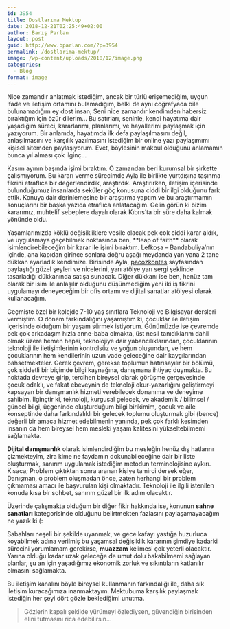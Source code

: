 ```yaml
---
id: 3954
title: Dostlarıma Mektup
date: 2018-12-21T02:25:49+02:00
author: Barış Parlan
layout: post
guid: http://www.bparlan.com/?p=3954
permalink: /dostlarima-mektup/
image: /wp-content/uploads/2018/12/image.png
categories:
  - Blog
format: image
---
```

<div class="ttr_start">
</div>

Nice zamandır anlatmak istediğim, ancak bir türlü erişemediğim, uygun ifade ve iletişim ortamını bulamadığım, belki de aynı coğrafyada bile bulunamadığım ey dost insan; Seni nice zamandır kendimden habersiz bıraktığım için özür dilerim… Bu satırları, seninle, kendi hayatıma dair yaşadığım süreci, kararlarımı, planlarımı, ve hayallerimi paylaşmak için yazıyorum. Bir anlamda, hayatımda ilk defa paylaşılmasını değil, anlaşılmasını ve karşılık yazılmasını istediğim bir online yazı paylaşımımı kişisel sitemden paylaşıyorum. Evet, böylesinin makbul olduğunu anlamamın bunca yıl alması çok ilginç…

Kasım ayının başında işimi bıraktım. O zamandan beri kurumsal bir şirkette çalışmıyorum. Bu kararı verme sürecimde Ayla ile birlikte yurtdışına taşınma fikrini etraflıca bir değerlendirdik, araştırdık. Araştırırken, iletişim içerisinde bulunduğumuz insanlarda seküler göç konusuna ciddi bir ilgi olduğunu fark ettik. Konuya dair derinlemesine bir araştırma yaptım ve bu araştırmamın sonuçlarını bir başka yazıda etraflıca anlatacağım. Gelin görün ki bizim kararımız, muhtelif sebeplere dayalı olarak Kıbrıs&#8217;ta bir süre daha kalmak yönünde oldu.

Yaşamlarımızda köklü değişikliklere vesile olacak pek çok ciddi karar aldık, ve uygulamaya geçebilmek noktasında ben, \*\*leap of faith\*\* olarak isimlendirebileceğim bir karar ile işimi bıraktım. Lefkoşa &#8211; Bandabuliya&#8217;nın içinde, ana kapıdan girince sonlara doğru aşağı meydanda yan yana 2 tane dükkan ayarladık kendimize. Birisinde Ayla, <a rel="noreferrer noopener" aria-label="pacozkontes (opens in a new tab)" href="http://www.facebook.com/pacozkontes" target="_blank">pacozkontes</a> sayfasından paylaştığı güzel şeyleri ve nicelerini, yarı atölye yarı sergi şeklinde tasarladığı dükkanında satışa sunacak. Diğer dükkanı ise ben, henüz tam olarak bir isim ile anlaşılır olduğunu düşünmediğim yeni iki iş fikrini uygulamayı deneyeceğim bir ofis ortamı ve dijital sanatlar atölyesi olarak kullanacağım.

Geçmişte özel bir kolejde 7-10 yaş sınıflara Teknoloji ve Bilgisayar dersleri vermiştim. O dönem farkındalığını yaşamıştım ki, çocuklar ile iletişim içerisinde olduğum bir yaşam sürmek istiyorum. Günümüzde ise çevremde pek çok arkadaşım hızla anne-baba olmakta, üst nesil tanıdıklarım dahil olmak üzere hemen hepsi, teknolojiye dair yabancılıklarından, çocuklarının teknoloji ile iletişimlerinin kontrolsüz ve yoğun oluşundan, ve hem çocuklarının hem kendilerinin uzun vade geleceğine dair kaygılarından bahsetmekteler. Gerek çevrem, gerekse toplumun hatırısayılır bir bölümü, çok şiddetli bir biçimde bilgi kaynağına, danışmana ihtiyaç duymakta. Bu noktada devreye girip, tercihen bireysel olarak görüşme çerçevesinde çocuk odaklı, ve fakat ebeveynin de teknoloji okur-yazarlığını geliştirmeyi kapsayan bir danışmanlık hizmeti verebilecek donanıma ve deneyime sahibim. İlginçtir ki, teknoloji, kurgusal gelecek, ve akademik / bilimsel / güncel bilgi, üçgeninde oluşturduğum bilgi birikimim, çocuk ve aile konseptinde daha farkındalıklı bir gelecek toplumu oluşturmak gibi (bence) değerli bir amaca hizmet edebilmenin yanında, pek çok farklı kesimden insanın da hem bireysel hem mesleki yaşam kalitesini yükseltebilmemi sağlamakta.

**Dijital danışmanlık** olarak isimlendirdiğim bu mesleğin henüz dış hatlarını çizmekteyim, zira kime ne faydamın dokunabileceğine dair bir liste oluşturmak, sanırım uygulamak istediğim metodun terminolojisine aykırı. Kısaca; Problem çıktıktan sonra aranan kişiye tamirci dersek eğer, Danışman, o problem oluşmadan önce, zaten herhangi bir problem çıkmaması amacı ile başvurulan kişi olmaktadır. Teknoloji ile ilgili istenilen konuda kısa bir sohbet, sanırım güzel bir ilk adım olacaktır.  


Üzerinde çalışmakta olduğum bir diğer fikir hakkında ise, konunun **sahne sanatları** kategorisinde olduğunu belirtmekten fazlasını paylaşamayacağım ne yazık ki (:  


Sabahları neşeli bir şekilde uyanmak, ve gece kafayı yastığa huzurluca koyabilmek adına verilmiş bu yaşamsal değişiklik kararının şimdiye kadarki sürecini yorumlamam gerekirse, **muazzam** kelimesi çok yeterli olacaktır. Yarına olduğu kadar uzak geleceğe de umut dolu bakabilmemi sağlayan planlar, şu an için yaşadığımız ekonomik zorluk ve sıkıntıların katlanılır olmasını sağlamakta.

Bu iletişim kanalını böyle bireysel kullanmanın farkındalığı ile, daha sık iletişim kuracağımıza inanmaktayım. Mektubuma karşılık paylaşmak istediğin her şeyi dört gözle beklediğimi unutma.  


<blockquote class="wp-block-quote">
  <p>
    Gözlerin kapalı şekilde yürümeyi özlediysen, güvendiğin birisinden elini tutmasını rica edebilirsin…
  </p>
</blockquote>

  


<div class="ttr_end">
</div>